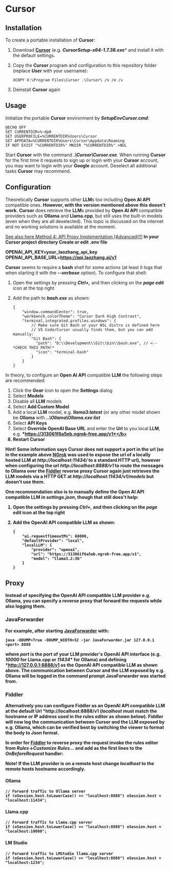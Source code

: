 # Cursor

## Installation

To create a portable installation of **Cursor**:

1. Download **[Cursor](https://cursor.com/download)** (e.g. <b>*CursorSetup-x64-1.7.38.exe*</b>* and install it with the default settings.
2. Copy the **Cursor** program and configuration to this repository folder (replace <b>*User*</b> with your username):

   ```
   XCOPY X:\Program Files\Cursor .\Cursor\ /s /e /v
   ```
3. Deinstall **Cursor** again

## Usage

Initialize the portable **Cursor** environment by <b>*SetupEnvCursor.cmd*</b>:

```
@ECHO OFF
SET CURRENTDIR=%~dp0
SET USERPROFILE=%CURRENTDIR%Users\Cursor
SET APPDATA=%CURRENTDIR%Users\Cursor\Appdata\Roaming
IF NOT EXIST "%CURRENTDIR%" MKDIR "%CURRENTDIR%" >NUL
```

Start **Cursor** with the command <b>*.\Cursor\Cursor.exe*</b>.
When running **Cursor** for the first time it requests to sign up or login with your **Cursor** account, you may want to login
with your **Google** account.
Deselect all additional tasks **Cursor** may recommend. 

## Configuration

Theoretically **Cursor** supports other **LLM**s too including **Open AI API** compatible ones.
**However, with the version mentioned above this doesn't work.**
**Cursor** does retrieve the **LLM**s provided by **Open AI API** compatible providers such as **Ollama** and **Llama.cpp**,
but still uses the built-in models (even when they are all deselected).
This topic is discussed on the internet and no working solutions is available at the moment.

[See also here Method 4: API Proxy Implementation (Advanced)!!!](https://blog.laozhang.ai/development-tools/integrating-cursor-with-laozhang-ai-api/)
<b>In your Cursor project directory
Create or edit .env file

OPENAI_API_KEY=your_laozhang_api_key
OPENAI_API_BASE_URL=https://api.laozhang.ai/v1
</b>

**Cursor** seems to require a **bash** shell for some actions (at least it logs that when starting it with the <b>*--verbose*</b> option).
To configure that shell: 

1. Open the settings by pressing <b>*Ctrl+,*</b> and then clicking on the <b>*page edit*</b> icon at the top right
2. Add the path to <b>*bash.exe*</b> as shown:

   ```
   {
       "window.commandCenter": true,
       "workbench.colorTheme": "Cursor Dark High Contrast",
       "terminal.integrated.profiles.windows": {
           // Make sure Git Bash or your WSL distro is defined here
           // VS Code/Cursor usually finds them, but you can add manually:
           "Git Bash": {
             "path": "D:\\Development\\Git\\bin\\bash.exe", // <-- *CHECK THIS PATH!*
             "icon": "terminal-bash"
           }  
       }  
   }
   ```

In theory, to configure an **Open AI API** compatible **LLM** the following steps are recommended:

1. Click the <b>*Gear*</b> icon to open the **Settings** dialog
2. Select **Models**
3. Disable all **LLM** models
4. Select **Add Custom Model**
5. Add a local **LLM** model, e.g. <b>*llama3:latest*</b> (or any other model shown be **Ollama** with <b>*..\Ollama\Ollama.exe list*</b>
6. Select **API Keys**
7. Select **Override OpenAI Base URL** and enter the **Url** to you local **LLM**, e.g. <b>*https://313061f6a5eb.ngrok-free.app/v1*</b>
8. Restart **Cursor**

**Hint!** Some information says **Cursor** does not support a port in the url (so in the example above **[NGrok](https://ngrok.com/)**
was used to expose the url of a locally hosted **LLM** at <b>*http://localhost:11434/*</b> to a standard **HTTP** url), however
when configuring the url <b>*http://localhost:8888/v1*</b> to route the messages to **Ollama** over the **[Fiddler](https://www.telerik.com/fiddler)**
reverse proxy **Cursor** again just retrieves the **LLM** models via a **HTTP GET** at <b>*http://localhost:11434/v1/models*</b>
but doesn't use them.

One recommendation also is to manually define the  **Open AI API** compatible **LLM** in <b>*settings.json*</b>, though that
still does't help:

1. Open the settings by pressing <b>*Ctrl+,*</b> and then clicking on the <b>*page edit*</b> icon at the top right
2. Add the **OpenAI API** compatible **LLM** as shown:

   ```
   {
       "ai.requestTimeoutMs": 60000,
       "defaultProvider": "local",
       "localLLM": {
           "provider": "openai",
           "url": "https://313061f6a5eb.ngrok-free.app/v1",
           "model": "llama3.2:3b"
       }
   }
   ```

## Proxy

Instead of specifying the **OpenAI API** compatible **LLM** provider e.g. **Ollama**, you can specify a reverse proxy that forward the requests while also logging them.

### JavaForwarder

For example, after starting **[JavaForwarder](https://github.com/Warpguru/JavaForwarder)** with:

```
java -DDUMP=True -DDUMP_WIDTH=32 -jar JavaForwarder.jar 127.0.0.1 <port> 8888
```

where <b>*port*</b> is the port of your **LLM** provider's **OpenAI API** interface (e.g. <b>*10000*</b> for **Llama.cpp** or
<b>*11434*</b>* for **Ollama**) and defining <b>*http://127.0.0.1:8888/v1</b> as the **OpenAI API** compatible **LLM** as shown above.
The communication between **Cursor** and the **LLM** exposed by e.g. **Ollama** will be logged in the command prompt **JavaForwarder** was started from.

### Fiddler

Alternatively you can configure **Fiddler** as an **OpenAI API** compatible **LLM** at the default Url <b>*http://localhost:8888/v1</b> 
(<b>*localhost*</b> must match the hostname or IP address used in the rules editor as shown below).
**Fiddler** will now log the communication between **Cursor** and the **LLM** exposed by e.g. **Ollama**, which can be verified best by switching the viewer to format the body to **Json** format.

In order for **[Fiddler](https://www.telerik.com/fiddler)** to reverse proxy the request invoke the rules editor from <b>*Rules*</b>→<b>*Customize Rules...*</b> and add as the first lines to the <b>*OnBeforeRequest*</b> handler:

**Note!** If the **LLM** provider is on a remote host change <b>*localhost*</b> to the remote hosts hostname accordingly. 

#### Ollama

```
// Forward traffic to Ollama server
if (oSession.host.toLowerCase() == "localhost:8888") oSession.host = "localhost:11434"; 
```

#### Llama.cpp

```
// Forward traffic to Llama.cpp server
if (oSession.host.toLowerCase() == "localhost:8888") oSession.host = "localhost:10000"; 
```

#### LM Studio

```
// Forward traffic to LMStudio llama.cpp server
if (oSession.host.toLowerCase() == "localhost:8888") oSession.host = "localhost:1234"; 
```
